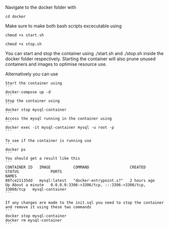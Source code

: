 Navigate to the docker folder with 
```
cd docker
```
Make sure to make both bash scripts excecutable using 

`chmod +x start.sh`

`chmod +x stop.sh`

You can start and stop the container using ./start.sh and ./stop.sh inside the docker folder respectively. Starting the container will also prune unused containers and images to optimise resource use.

Alternatively you can use 
    
    Start the container using 
    ```
    docker-compose up -d
    ```
    Stop the container using
    ```
    docker stop mysql-container
    ```
    Access the mysql running in the container using 
    ```
    docker exec -it mysql-container mysql -u root -p
    ```

    To see if the container is running use
    ```
    docker ps
    ```
    You should get a result like this
    ```
    CONTAINER ID   IMAGE          COMMAND                  CREATED       STATUS              PORTS                                                  NAMES
    80fce21135dd   mysql:latest   "docker-entrypoint.s?"   2 hours ago   Up About a minute   0.0.0.0:3306->3306/tcp, :::3306->3306/tcp, 33060/tcp   mysql-container
    ```

    If any changes are made to the init.sql you need to stop the container and remove it using these two commands
    ```
    docker stop mysql-container
    docker rm mysql-container
    ```

